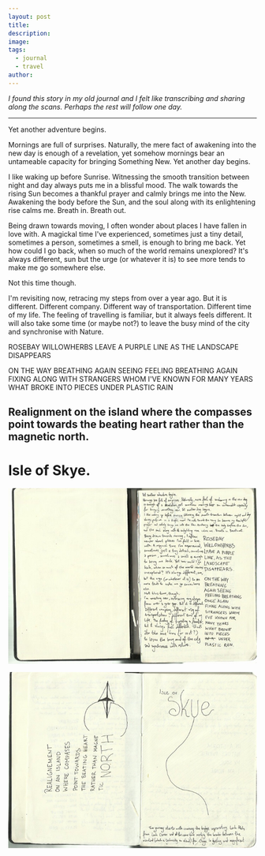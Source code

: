 ```yaml
---
layout: post
title: 
description: 
image: 
tags:
  - journal
  - travel
author:
---
```

*I found this story in my old journal and I felt like transcribing and sharing along the scans. Perhaps the rest will follow one day.*

---

Yet another adventure begins.

Mornings are full of surprises. Naturally, the mere fact of awakening into the new day is enough of a revelation, yet somehow mornings bear an untameable capacity for bringing Something New. Yet another day begins.

I like waking up before Sunrise. Witnessing the smooth transition between night and day always puts me in a blissful mood. The walk towards the rising Sun becomes a thankful prayer and calmly brings me into the New. Awakening the body before the Sun, and the soul along with its enlightening rise calms me. Breath in. Breath out.

Being drawn towards moving, I often wonder about places I have fallen in love with. A magickal time I've experienced, sometimes just a tiny detail, sometimes a person, sometimes a smell, is enough to bring me back. Yet how could I go back, when so much of the world remains unexplored? It's always different, sun but the urge (or whatever it is) to see more tends to make me go somewhere else.

Not this time though.

I'm revisiting now, retracing my steps from over a year ago. But it is different. Different company. Different way of transportation. Different time of my life. The feeling of travelling is familiar, but it always feels different. It will also take some time (or maybe not?) to leave the busy mind of the city and synchronise with Nature.

ROSEBAY WILLOWHERBS
LEAVE A PURPLE LINE
AS THE LANDSCAPE
DISAPPEARS

ON THE WAY BREATHING 
AGAIN 
SEEING FEELING BREATHING
AGAIN
FIXING ALONG WITH STRANGERS 
WHOM I'VE KNOWN FOR MANY YEARS 
WHAT BROKE INTO PIECES
UNDER PLASTIC 
RAIN

## Realignment on the island where the compasses point towards the beating heart rather than the magnetic north.

# Isle of Skye.


![Journal Scan Page 1](/assets/journal-isle-of-skye-01.jpeg)

![Journal Scan Page 2](/assets/journal-isle-of-skye-02.jpeg)